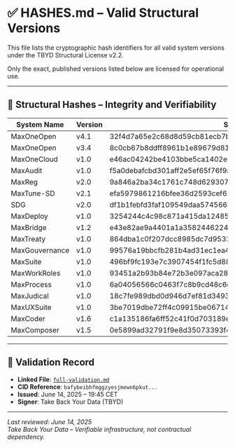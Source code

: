 # ✅ HASHES.md – Valid Structural Versions

This file lists the cryptographic hash identifiers for all valid system versions under the TBYD Structural License v2.2.

Only the exact, published versions listed below are licensed for operational use.

---

## 🔐 Structural Hashes – Integrity and Verifiability

| System Name       | Version | SHA-256 Hash                                                       | IPFS CID (Preview)                         |
|-------------------|---------|---------------------------------------------------------------------|--------------------------------------------|
| MaxOneOpen        | v4.1    | 32f4d7a65e2c68d8d59cb81ecb7bff99a5e6a46cb9bc15e8589301571dd7c758    | bafybeibhfmggzyesjmewn6pkut...             |
| MaxOneOpen        | v3.4    | 8c0cb67b8ddff8961b1e89679d81d6f3086867d606a23b77c4bf69a3a44c5500    | bafybeigpoj6k7t3rb3ebjqviw...              |
| MaxOneCloud       | v1.0    | e46ac04242be4103bbe5ca1402e325d981c3a2d5ebda0abe3d3fe5eb0b83e258    | bafybeigdofotquku...                       |
| MaxAudit          | v1.0    | f5a0debafcbd301aff2e5ef65f76f9a482697ab8f281b950c0e634fabfed9fac    | bafybeigxavj2rj5iewe2w6ynqu...             |
| MaxReg            | v2.0    | 9a846a2ba34c1761c748d6293074581ef0c1648fb2d3ba17d671c3df75bd996a    | bafybeibstpno5rwrxuor5dsyzw...             |
| MaxTune-SD        | v2.1    | efa5979861216bfee36d2593cef65fca74df09a4a5a25d2cd691831be8c23598    | bafybeihu6mvjhvax6eu24gmfa...              |
| SDG               | v2.0    | df1b1febfd3faf109549daa57456686053fc1812630790a022e10e9b3efee8c9    | bafybeigojbmnon2icahk3qaxmx...             |
| MaxDeploy         | v1.0    | 3254244c4c98c871a415da12485a9b1dcba91e5124539aa1815aacb0291b410c    | bafybeie4hqnd6fcaimqtwxc4ztj54lmmkxb...     |
| MaxBridge         | v1.2    | e43e82ae9a4401a1a3582446224743d9a23817ed04e3598416309ce8bc75e08f    | bafybeiausa4foevxk7jhmjei3cyoapmlqj63...    |
| MaxTreaty         | v1.0    | 864dba1c0f207dcc8985dc7d953169c56ee2637a638e17b174f832c371d58a92    | bafybeienvm2acix65xotrox7ylso43bmsz2a...    |
| MaxGouvernance    | v1.0    | 99576a19bbcfb281b4ad31ec1ea420d94081e22a10333e50a3f7848355b6a696    | bafybeiezlacrk4kpdpblli7ehwlzy6z5rkz...     |
| MaxSuite          | v1.0    | 496bf9fc193e7c3907454f1fc5d88c4e26776ec2dd5833479b40c0fcd7b07384    | bafybeiaecrd32ll3bud24nbpv527ecd4tlm...     |
| MaxWorkRoles      | v1.0    | 93451a2b93b84e72b3e097aca288879ce914ae77e3e9401fb16e1304b6aa261a    | bafybeib2e6kehjojahwmvcp75ljq7vmo235...     |
| MaxProcess        | v1.0    | 6a04056566c0463f7c8b9cd48c6da483bc6c3266fafd6126d2e4854366d2ad17    | bafybeiay4irurfajtit4uqtxzuidtfmfpa67...    |
| MaxJudical        | v1.0    | 18c7fe989dbd0d946d7ef81d3493440045abb3012ea131188bc4a68c3ebd8f83    | bafybeietkj75rr676slafbxizehnjnqzcb2...     |
| MaxUXSuite        | v1.0    | 3be7019dbe72ff4c09915be06714bdfa4d784028464d68c81eb2610f0f851167    | bafybeifoxz2wzq6go5yaxwkn425ijztgdjqe...    |
| MaxCoder          | v1.6    | c1a135186fa6ff52c41f0d703189ef10d18608e4fe7a1a7a97fd7e7f6e5f70aa    | bafybeidshn3zqwvnrvztvq25ze4g7sqe7e7z5nkvq5qnxso5kqg6i5jq2m  |
| MaxComposer       | v1.5    | 0e5899ad32791f9e8d35073393f4eb1a9278275d10f3466b0ccfc37756bc77c5    | bafybeiaa4it3ljqggowgim6mkblq3qrfvczqbf2rq4myt3fr7nmsdyozxe  |

---

## 📄 Validation Record

- **Linked File**: [`full-validation.md`](./full-validation.md)  
- **CID Reference**: `bafybeibhfmggzyesjmewn6pkut...`  
- **Issued**: June 14, 2025 – 19:45 CET  
- **Signer**: Take Back Your Data (TBYD)

---

_Last reviewed: June 14, 2025_  
_Take Back Your Data – Verifiable infrastructure, not contractual dependency._
